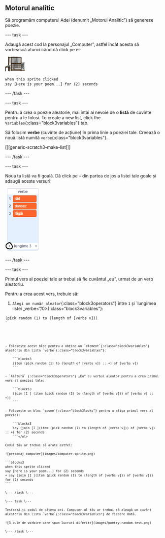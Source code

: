 ## Motorul analitic

Să programăm computerul Adei (denumit „Motorul Analitic”) să genereze poezie.

\--- task \---

Adaugă acest cod la personajul „Computer”, astfel încât acesta să vorbească atunci când dă click pe el:

![personaj computer](images/computer-sprite.png)

```blocks3
when this sprite clicked
say [Here is your poem...] for (2) seconds
```

\--- /task \---

\--- task \---

Pentru a crea o poezie aleatorie, mai întâi ai nevoie de o **listă** de cuvinte pentru a le folosi. To create a new list, click the `Variables`{:class="block3variables"} tab.

Să folosim **verbe** (cuvinte de acțiune) în prima linie a poeziei tale. Creează o nouă listă numită `verbe`{:class="block3variables"}.

[[[generic-scratch3-make-list]]]

\--- /task \---

\--- task \---

Noua ta listă va fi goală. Dă click pe `+` din partea de jos a listei tale goale și adaugă aceste versuri:

![lista cu + evidențiat](images/poetry-verbs-annotated.png)

\--- /task \---

\--- task \---

Primul vers al poeziei tale ar trebui să fie cuvântul „eu”, urmat de un verb aleatoriu.

Pentru a crea acest vers, trebuie să:

1. `Alegi un număr aleator`{:class="block3operators"} între `1` și `lungimea listei „verbe<”/0>{:class="block3variables"}:</p>

<pre><code class="blocks3">(pick random (1) to (length of [verbs v]))
`</pre></li> 
    
    - Folosește acest bloc pentru a obține un `element`{:class="block3variables"} aleatoriu din lista `verbe`{:class="block3variables"}:
        
        ```blocks3
        (item (pick random (1) to (length of [verbs v]) :: +) of [verbs v])
        ```
    
    - `Alătură` {:class="block3operators"} „Eu” cu verbul aleator pentru a crea primul vers al poeziei tale:
        
        ```blocks3
        (join [I ] (item (pick random (1) to (length of [verbs v])) of [verbs v] :: +))
        ```
    
    - Folosește un bloc `spune`{:class="block3looks"} pentru a afișa primul vers al poeziei:
        
        ```blocks3
        say (join [I ](item (pick random (1) to (length of [verbs v])) of [verbs v]) :: +) for (2) seconds
        ```</ol> 
    
    Codul tău ar trebui să arate astfel:
    
    ![personaj computer](images/computer-sprite.png)
    
    ```blocks3
    when this sprite clicked
    say [Here is your poem...] for (2) seconds
    + say (join [I ](item (pick random (1) to (length of [verbs v])) of [verbs v])) for (2) seconds
    ```
    
    \--- /task \---
    
    \--- task \---
    
    Testează-ți codul de câteva ori. Computer-ul tău ar trebui să aleagă un cuvânt aleatoriu din lista `verbe`{:class="block3variables"} de fiecare dată.
    
    ![3 bule de vorbire care spun lucruri diferite](images/poetry-random-test.png)
    
    \--- /task \---